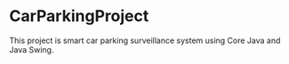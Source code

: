 # CarParkingProject
This project is smart car parking surveillance system using Core Java and Java Swing.

